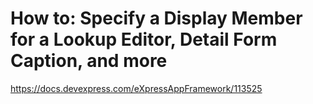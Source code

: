 # How to: Specify a Display Member for a Lookup Editor, Detail Form Caption, and more


https://docs.devexpress.com/eXpressAppFramework/113525